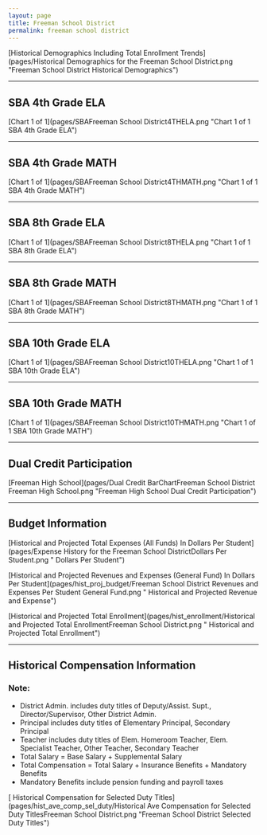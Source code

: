 ```yaml
---
layout: page
title: Freeman School District
permalink: freeman school district
---
```



[Historical Demographics Including Total Enrollment Trends](pages/Historical Demographics for the Freeman School District.png "Freeman School District Historical Demographics")

___

## SBA 4th Grade ELA

[Chart 1 of 1](pages/SBAFreeman School District4THELA.png "Chart 1 of 1 SBA 4th Grade ELA")


___

## SBA 4th Grade MATH

[Chart 1 of 1](pages/SBAFreeman School District4THMATH.png "Chart 1 of 1 SBA 4th Grade MATH")


___

## SBA 8th Grade ELA

[Chart 1 of 1](pages/SBAFreeman School District8THELA.png "Chart 1 of 1 SBA 8th Grade ELA")


___

## SBA 8th Grade MATH

[Chart 1 of 1](pages/SBAFreeman School District8THMATH.png "Chart 1 of 1 SBA 8th Grade MATH")


___

## SBA 10th Grade ELA

[Chart 1 of 1](pages/SBAFreeman School District10THELA.png "Chart 1 of 1 SBA 10th Grade ELA")


___

## SBA 10th Grade MATH

[Chart 1 of 1](pages/SBAFreeman School District10THMATH.png "Chart 1 of 1 SBA 10th Grade MATH")


___

## Dual Credit Participation

[Freeman High School](pages/Dual Credit BarChartFreeman School District Freeman High School.png "Freeman High School Dual Credit Participation")


___

## Budget Information

[Historical and Projected Total Expenses (All Funds) In Dollars Per Student](pages/Expense History for the Freeman School DistrictDollars Per Student.png " Dollars Per Student")

[Historical and Projected Revenues and Expenses (General Fund) In Dollars Per Student](pages/hist_proj_budget/Freeman School District Revenues and Expenses Per Student General Fund.png " Historical and Projected Revenue and Expense")

[Historical and Projected Total Enrollment](pages/hist_enrollment/Historical and Projected Total EnrollmentFreeman School District.png " Historical and Projected Total Enrollment")


___

## Historical Compensation Information
### Note:
- District Admin. includes duty titles of Deputy/Assist. Supt., Director/Supervisor, Other District Admin.
- Principal includes duty titles of Elementary Principal, Secondary Principal
- Teacher includes duty titles of Elem. Homeroom Teacher, Elem. Specialist Teacher, Other Teacher, Secondary Teacher
- Total Salary = Base Salary + Supplemental Salary
- Total Compensation = Total Salary + Insurance Benefits + Mandatory Benefits
- Mandatory Benefits include pension funding and payroll taxes

[ Historical Compensation for Selected Duty Titles](pages/hist_ave_comp_sel_duty/Historical Ave Compensation for Selected Duty TitlesFreeman School District.png "Freeman School District Selected Duty Titles")

